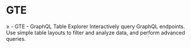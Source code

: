 # GTE

≥ - GTE - GraphQL Table Explorer
Interactively query GraphQL endpoints. Use simple table layouts to filter and analyze data, and perform advanced queries. 